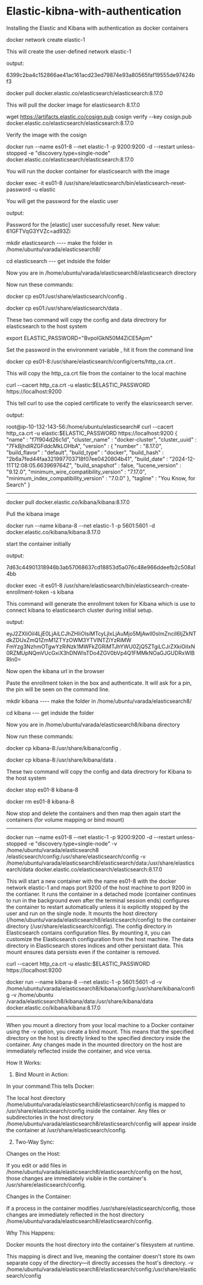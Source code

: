 # Elastic-kibna-with-authentication
Installing the Elastic and Kibana with authentication as docker containers


docker network create elastic-1  

This will create the user-defined network elastic-1

output:

6399c2ba4c152866ae41ac161acd23ed79874e93a80565faf19555de97424bf3



docker pull docker.elastic.co/elasticsearch/elasticsearch:8.17.0

This will pull the docker image for elasticsearch 8.17.0



wget https://artifacts.elastic.co/cosign.pub
cosign verify --key cosign.pub docker.elastic.co/elasticsearch/elasticsearch:8.17.0

Verify the image with the cosign



docker run --name es01-8 --net elastic-1 -p 9200:9200 -d --restart unless-stopped -e "discovery.type=single-node" docker.elastic.co/elasticsearch/elasticsearch:8.17.0

You will run the docker container for elasticsearch with the image 


docker exec -it es01-8 /usr/share/elasticsearch/bin/elasticsearch-reset-password -u elastic

You will get the password for the elastic user

output:

Password for the [elastic] user successfully reset.
New value: 61GFTVqG3YVZc=ad93Zi





mkdir elasticsearch ---- make the folder in  /home/ubuntu/varada/elasticsearch8/

cd elasticsearch --- get indside the folder

Now you are in /home/ubuntu/varada/elasticsearch8/elasticsearch directory

Now run these commands:
 
docker cp es01:/usr/share/elasticsearch/config .

docker cp es01:/usr/share/elasticsearch/data .


These two command will copy the config and data directrory for elasticsearch to the host system


export ELASTIC_PASSWORD="BvpoIGkN50M4ZiCE5Apm"

Set the password in the environment variable , hit it from the command line


docker cp es01-8:/usr/share/elasticsearch/config/certs/http_ca.crt .


This will copy the http_ca.crt file from the container to the local machine


curl --cacert http_ca.crt -u elastic:$ELASTIC_PASSWORD https://localhost:9200


This tell curl to use the copied certificate to verify the elasricsearch server.


output:

root@ip-10-132-143-56:/home/ubuntu/elasticsearch# curl --cacert http_ca.crt -u elastic:$ELASTIC_PASSWORD https://localhost:9200
{
  "name" : "f7f904d26c1d",
  "cluster_name" : "docker-cluster",
  "cluster_uuid" : "7FkBjhdlRZGFddcMkLOHbA",
  "version" : {
    "number" : "8.17.0",
    "build_flavor" : "default",
    "build_type" : "docker",
    "build_hash" : "2b6a7fed44faa321997703718f07ee0420804b41",
    "build_date" : "2024-12-11T12:08:05.663969764Z",
    "build_snapshot" : false,
    "lucene_version" : "9.12.0",
    "minimum_wire_compatibility_version" : "7.17.0",
    "minimum_index_compatibility_version" : "7.0.0"
  },
  "tagline" : "You Know, for Search"
}




------------------------------------------------------------------------

docker pull docker.elastic.co/kibana/kibana:8.17.0

Pull the kibana image 

docker run --name kibana-8 --net elastic-1 -p 5601:5601 -d docker.elastic.co/kibana/kibana:8.17.0

start the container initially

output:

7d63c44901318946b3ab57068637cd18853d5a076c48e966ddeefb2c508a14bb


docker exec -it es01-8 /usr/share/elasticsearch/bin/elasticsearch-create-enrollment-token -s kibana

This command will generate the enrollment token for Kibana which is use to connect kibana to elasticsearch cluster during initial setup.

output:

eyJ2ZXIiOiI4LjE0LjAiLCJhZHIiOlsiMTcyLjIxLjAuMjo5MjAwIl0sImZnciI6IjZkNTdkZDUxZmQ1ZmM1ZTYzOWM3YTVlNTZiYzRiMW
FmYzg3NzhmOTgwYzRiNzk1MWFkZGRiMTJhYWU0ZjQ5ZTgiLCJrZXkiOiIxN0RZMUpNQmVUcGxiX3hDNWlsTDo4ZGV0bVp4Q1FMMkNOaGJGUDRxWlBRIn0=

Now open the kibana url in the browser

Paste the enrollment token in the box and authenticate. It will ask for a pin, the pin will be seen on the command line.



mkdir kibana ---- make the folder in  /home/ubuntu/varada/elasticsearch8/

cd kibana --- get indside the folder

Now you are in /home/ubuntu/varada/elasticsearch8/kibana directory

Now run these commands:


docker cp kibana-8:/usr/share/kibana/config .   

docker cp kibana-8:/usr/share/kibana/data .


These two command will copy the config and data directrory for Kibana to the host system


docker stop es01-8 kibana-8

docker rm es01-8 kibana-8     


Now stop and delete the containers and then map then again start the containers (for volume mapping or bind mount)

--------------------------------------------------------------------------------------

docker run --name es01-8 --net elastic-1 -p 9200:9200 -d --restart unless-stopped -e "discovery.type=single-node" -v /home/ubuntu/varada/elasticsearch8
/elasticsearch/config:/usr/share/elasticsearch/config -v /home/ubuntu/varada/elasticsearch8/elasticsearch/data:/usr/share/elasticsearch/data 
docker.elastic.co/elasticsearch/elasticsearch:8.17.0

This will start a new container with the name es01-8  with the docker network elastic-1 and maps port 9200 of the host machine to port 9200 in the contianer. It runs the container in a detached mode (container continues to run in the background even after the terminal session ends) configures the container to restart automatically unless it is explicitly stopped by the user and run on the single node. 
It mounts the host directory (/home/ubuntu/varada/elasticsearch8/elasticsearch/config) to the container directory (/usr/share/elasticsearch/config). The config directory in Elasticsearch contains configuration files. By mounting it, you can customize the Elasticsearch configuration from the host machine.
The data directory in Elasticsearch stores indices and other persistant data. This mount ensures data persists even if the container is removed.



curl --cacert http_ca.crt -u elastic:$ELASTIC_PASSWORD https://localhost:9200



docker run --name kibana-8 --net elastic-1 -p 5601:5601 -d -v /home/ubuntu/varada/elasticsearch8/kibana/config:/usr/share/kibana/config -v /home/ubuntu
/varada/elasticsearch8/kibana/data:/usr/share/kibana/data docker.elastic.co/kibana/kibana:8.17.0

-----------------------------------------------------------------------------------------------------------------------------------------------------------

When you mount a directory from your local machine to a Docker container using the -v option, you create a bind mount. This means that the specified directory on the host is directly linked to the specified directory inside the container. Any changes made in the mounted directory on the host are immediately reflected inside the container, and vice versa.


How It Works:

1. Bind Mount in Action:
   
In your command:This tells Docker:

The local host directory /home/ubuntu/varada/elasticsearch8/elasticsearch/config is mapped to /usr/share/elasticsearch/config inside the container.
Any files or subdirectories in the host directory /home/ubuntu/varada/elasticsearch8/elasticsearch/config will appear inside the container at /usr/share/elasticsearch/config.


2. Two-Way Sync:
   
Changes on the Host:

If you edit or add files in /home/ubuntu/varada/elasticsearch8/elasticsearch/config on the host, those changes are immediately visible in the container's /usr/share/elasticsearch/config.


Changes in the Container:

If a process in the container modifies /usr/share/elasticsearch/config, those changes are immediately reflected in the host directory /home/ubuntu/varada/elasticsearch8/elasticsearch/config.

Why This Happens:

Docker mounts the host directory into the container's filesystem at runtime.

This mapping is direct and live, meaning the container doesn't store its own separate copy of the directory—it directly accesses the host's directory.
   -v /home/ubuntu/varada/elasticsearch8/elasticsearch/config:/usr/share/elasticsearch/config










